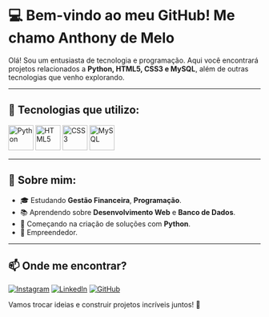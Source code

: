 # 💻 Bem-vindo ao meu GitHub! Me chamo Anthony de Melo

Olá! Sou um entusiasta de tecnologia e programação. Aqui você encontrará projetos relacionados a **Python, HTML5, CSS3 e MySQL**, além de outras tecnologias que venho explorando.

---

## 🚀 Tecnologias que utilizo:

<img src="https://cdn.jsdelivr.net/gh/devicons/devicon/icons/python/python-original.svg" alt="Python" width="50px" />
<img src="https://cdn.jsdelivr.net/gh/devicons/devicon/icons/html5/html5-original.svg" alt="HTML5" width="50px" />
<img src="https://cdn.jsdelivr.net/gh/devicons/devicon/icons/css3/css3-original.svg" alt="CSS3" width="50px" />
<img src="https://cdn.jsdelivr.net/gh/devicons/devicon/icons/mysql/mysql-original.svg" alt="MySQL" width="50px" />

---

## 📌 Sobre mim:

- 🎓 Estudando **Gestão Financeira**, **Programação**.
- 📚 Aprendendo sobre **Desenvolvimento Web** e **Banco de Dados**.
- 🔧 Começando na criação de soluções com **Python**.
- 📱 Empreendedor.

---

## 📫 Onde me encontrar?

[![Instagram](https://img.shields.io/badge/-Instagram-%23E4405F?style=for-the-badge&logo=instagram&logoColor=white)](https://www.instagram.com/anthonymelos)
[![LinkedIn](https://img.shields.io/badge/-LinkedIn-%230077B5?style=for-the-badge&logo=linkedin&logoColor=white)](https://www.linkedin.com/in/anthony-de-melo-queiroz)
[![GitHub](https://img.shields.io/badge/-GitHub-%23181717?style=for-the-badge&logo=github&logoColor=white)](https://github.com/anthonymelos)

Vamos trocar ideias e construir projetos incríveis juntos! 🚀
